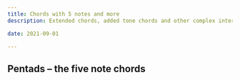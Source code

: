 ```yaml
---
title: Chords with 5 notes and more
description: Extended chords, added tone chords and other complex interval combinations

date: 2021-09-01

---
```



<script setup>
import pentad from '#/db/chord/pentad.yaml'
</script>

## Pentads – the five note chords

<chroma-profile-collection :collection="pentad" />

<youtube-embed video="RFH1LD4KdWs" />
